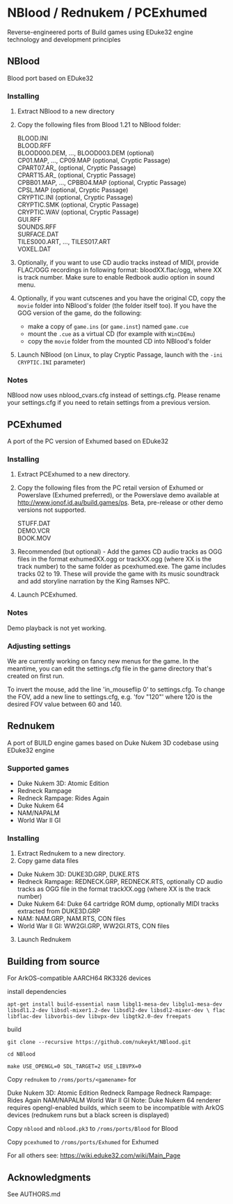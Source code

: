 # NBlood / Rednukem / PCExhumed
Reverse-engineered ports of Build games using EDuke32 engine technology and development principles

## NBlood
Blood port based on EDuke32

### Installing
1. Extract NBlood to a new directory
2. Copy the following files from Blood 1.21 to NBlood folder:

   BLOOD.INI  
   BLOOD.RFF  
   BLOOD000.DEM, ..., BLOOD003.DEM (optional)  
   CP01.MAP, ..., CP09.MAP (optional, Cryptic Passage)  
   CPART07.AR_ (optional, Cryptic Passage)  
   CPART15.AR_ (optional, Cryptic Passage)  
   CPBB01.MAP, ..., CPBB04.MAP (optional, Cryptic Passage)  
   CPSL.MAP (optional, Cryptic Passage)  
   CRYPTIC.INI (optional, Cryptic Passage)  
   CRYPTIC.SMK (optional, Cryptic Passage)  
   CRYPTIC.WAV (optional, Cryptic Passage)  
   GUI.RFF  
   SOUNDS.RFF  
   SURFACE.DAT  
   TILES000.ART, ..., TILES017.ART  
   VOXEL.DAT  

3. Optionally, if you want to use CD audio tracks instead of MIDI, provide FLAC/OGG recordings in following format: bloodXX.flac/ogg, where XX is track number. Make sure to enable Redbook audio option in sound menu.
4. Optionally, if you want cutscenes and you have the original CD, copy the `movie` folder into NBlood's folder (the folder itself too).
If you have the GOG version of the game, do the following:
   * make a copy of `game.ins` (or `game.inst`) named `game.cue`
   * mount the `.cue` as a virtual CD (for example with `WinCDEmu`)
   * copy the `movie` folder from the mounted CD into NBlood's folder
5. Launch NBlood (on Linux, to play Cryptic Passage, launch with the `-ini CRYPTIC.INI` parameter)

### Notes
NBlood now uses nblood_cvars.cfg instead of settings.cfg. Please rename your settings.cfg if you need to retain settings from a previous version.

## PCExhumed
A port of the PC version of Exhumed based on EDuke32

### Installing
1. Extract PCExhumed to a new directory.
2. Copy the following files from the PC retail version of Exhumed or Powerslave (Exhumed preferred), or the Powerslave demo available at http://www.jonof.id.au/build.games/ps. Beta, pre-release or other demo versions not supported.

   STUFF.DAT  
   DEMO.VCR  
   BOOK.MOV

3. Recommended (but optional) - Add the games CD audio tracks as OGG files in the format exhumedXX.ogg or trackXX.ogg (where XX is the track number) to the same folder as
   pcexhumed.exe. The game includes tracks 02 to 19.
   These will provide the game with its music soundtrack and add storyline narration by the King Ramses NPC.

4. Launch PCExhumed.

### Notes
Demo playback is not yet working.

### Adjusting settings
We are currently working on fancy new menus for the game. In the meantime, you can edit the settings.cfg file in the game directory that's created on first run.

To invert the mouse, add the line 'in_mouseflip 0' to settings.cfg.
To change the FOV, add a new line to settings.cfg, e.g. 'fov "120"' where 120 is the desired FOV value between 60 and 140.

## Rednukem
A port of BUILD engine games based on Duke Nukem 3D codebase using EDuke32 engine

### Supported games

* Duke Nukem 3D: Atomic Edition
* Redneck Rampage
* Redneck Rampage: Rides Again
* Duke Nukem 64
* NAM/NAPALM
* World War II GI

### Installing
1. Extract Rednukem to a new directory.
2. Copy game data files
* Duke Nukem 3D: DUKE3D.GRP, DUKE.RTS
* Redneck Rampage: REDNECK.GRP, REDNECK.RTS, optionally CD audio tracks as OGG file in the format trackXX.ogg (where XX is the track number)
* Duke Nukem 64: Duke 64 cartridge ROM dump, optionally MIDI tracks extracted from DUKE3D.GRP
* NAM: NAM.GRP, NAM.RTS, CON files
* World War II GI: WW2GI.GRP, WW2GI.RTS, CON files
3. Launch Rednukem

## Building from source
For ArkOS-compatible AARCH64 RK3326 devices

install dependencies
```
apt-get install build-essential nasm libgl1-mesa-dev libglu1-mesa-dev libsdl1.2-dev libsdl-mixer1.2-dev libsdl2-dev libsdl2-mixer-dev \ flac libflac-dev libvorbis-dev libvpx-dev libgtk2.0-dev freepats
```
build
```
git clone --recursive https://github.com/nukeykt/NBlood.git

cd NBlood

make USE_OPENGL=0 SDL_TARGET=2 USE_LIBVPX=0
```
Copy `rednukem` to `/roms/ports/<gamename>` for

Duke Nukem 3D: Atomic Edition
Redneck Rampage
Redneck Rampage: Rides Again
NAM/NAPALM
World War II GI
Note: Duke Nukem 64 renderer requires opengl-enabled builds, which seem to be incompatible with ArkOS devices (rednukem runs but a black screen is displayed)

Copy `nblood` and `nblood.pk3` to `/roms/ports/Blood` for Blood

Copy `pcexhumed` to `/roms/ports/Exhumed` for Exhumed

For all others see: https://wiki.eduke32.com/wiki/Main_Page

## Acknowledgments
  See AUTHORS.md
